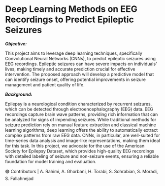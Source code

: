 # Deep Learning Methods on EEG Recordings to Predict Epileptic Seizures


***Objective:***

This project aims to leverage deep learning techniques, specifically Convolutional Neural Networks (CNNs), to predict epileptic seizures using EEG recordings. Epileptic seizures can have severe impacts on individuals' lives, making timely and accurate prediction crucial for effective intervention. The proposed approach will develop a predictive model that can identify seizure onset, offering potential improvements in seizure management and patient quality of life.

***Background:***

Epilepsy is a neurological condition characterized by recurrent seizures, which can be detected through electroencephalography (EEG) data. EEG recordings capture brain wave patterns, providing rich information that can be analyzed for signs of impending seizures. While traditional methods for seizure prediction rely on manual feature extraction and classical machine learning algorithms, deep learning offers the ability to automatically extract complex patterns from raw EEG data. CNNs, in particular, are well-suited for time-series data analysis and image-like representations, making them ideal for this task. In this project, we advocate for the use of the American Society for Epilepsy Dataset, which provides high-quality EEG recordings with detailed labeling of seizure and non-seizure events, ensuring a reliable foundation for model training and evaluation.   


 
 
  
🟣 Contributors | A. Rahimi, A. Ghorbani, H. Torabi, S. Sohrabian, S. Moradi, S. Fallahnejad

